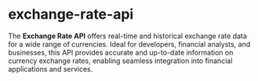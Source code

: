 # exchange-rate-api
The **Exchange Rate API** offers real-time and historical exchange rate data for a wide range of currencies. Ideal for developers, financial analysts, and businesses, this API provides accurate and up-to-date information on currency exchange rates, enabling seamless integration into financial applications and services.
